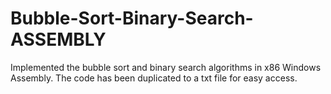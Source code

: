 # Bubble-Sort-Binary-Search-ASSEMBLY
Implemented the bubble sort and binary search algorithms in x86 Windows Assembly. 
The code has been duplicated to a txt file for easy access.
